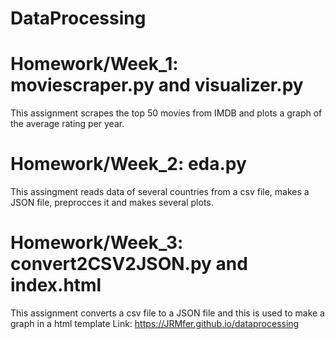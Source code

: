 # DataProcessing

# Homework/Week_1:  moviescraper.py and visualizer.py
This assignment scrapes the top 50 movies from IMDB and plots a graph of the average rating per year.

# Homework/Week_2: eda.py
This assingment reads data of several countries from a csv file, makes a JSON file, preprocces it and makes several plots.

# Homework/Week_3: convert2CSV2JSON.py and index.html
This assignment converts a csv file to a JSON file and this is used to make a graph in a html template
Link: https://JRMfer.github.io/dataprocessing
